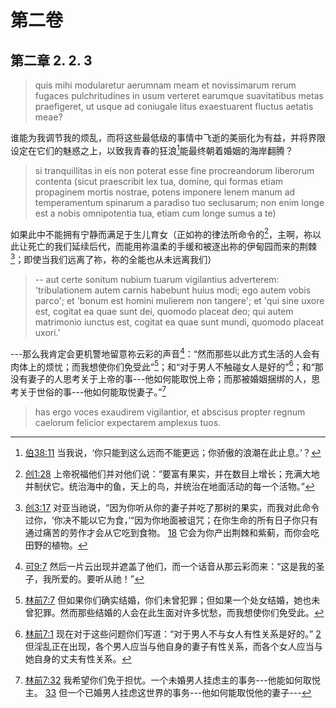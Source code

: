 # 第二卷
## 第二章 2. 2. 3

> quis mihi modularetur aerumnam meam et novissimarum rerum fugaces pulchritudines in usum verteret earumque suavitatibus metas praefigeret, ut usque ad coniugale litus exaestuarent fluctus aetatis meae?

谁能为我调节我的烦乱，而将这些最低级的事情中飞逝的美丽化为有益，并将界限设定在它们的魅惑之上，以致我青春的狂浪[^1]能最终朝着婚姻的海岸翻腾？

[^1]: [伯38:11](https://biblehub.com/job/38-11.htm) 当我说，‘你只能到这么远而不能更远；你骄傲的浪潮在此止息。’？

> si tranquillitas in eis non poterat esse fine procreandorum liberorum contenta (sicut praescribit lex tua, domine, qui formas etiam propaginem mortis nostrae, potens imponere lenem manum ad temperamentum spinarum a paradiso tuo seclusarum; non enim longe est a nobis omnipotentia tua, etiam cum longe sumus a te)

如果此中不能拥有宁静而满足于生儿育女（正如祢的律法所命令的[^2]，主啊，祢以此让死亡的我们延续后代，而能用祢温柔的手缓和被逐出祢的伊甸园而来的荆棘[^3]；即使当我们远离了祢，祢的全能也从未远离我们）

[^2]: [创1:28](https://biblehub.com/genesis/1-28.htm) 上帝祝福他们并对他们说：“要富有果实，并在数目上增长；充满大地并制伏它。统治海中的鱼，天上的鸟，并统治在地面活动的每一个活物。”

[^3]: [创3:17](https://biblehub.com/genesis/3-17.htm) 对亚当祂说，“因为你听从你的妻子并吃了那树的果实，而我对此命令过你，‘你决不能以它为食，’“因为你地面被诅咒；在你生命的所有日子你只有通过痛苦的劳作才会从它吃到食物。 [18](https://biblehub.com/genesis/3-17.htm) 它会为你产出荆棘和紫蓟，而你会吃田野的植物。

> -- aut certe sonitum nubium tuarum vigilantius adverterem: 'tribulationem autem carnis habebunt huius modi; ego autem vobis parco'; et 'bonum est homini mulierem non tangere'; et 'qui sine uxore est, cogitat ea quae sunt dei, quomodo placeat deo; qui autem matrimonio iunctus est, cogitat ea quae sunt mundi, quomodo placeat uxori.'

---那么我肯定会更机警地留意祢云彩的声音[^4]：“然而那些以此方式生活的人会有肉体上的烦忧；而我想使你们免受此”[^5]；和“对于男人不触碰女人是好的”[^6]；和“那没有妻子的人思考关于上帝的事---他如何能取悦上帝；而那被婚姻捆绑的人，思考关于世俗的事---他如何能取悦妻子。”[^7]

[^4]: [可9:7](https://biblehub.com/mark/9-7.htm) 然后一片云出现并遮盖了他们，而一个话音从那云彩而来：“这是我的圣子，我所爱的。要听从祂！”

[^5]: [林前7:7](https://biblehub.com/1_corinthians/7-28.htm) 但如果你们确实结婚，你们未曾犯罪；但如果一个处女结婚，她也未曾犯罪。然而那些结婚的人会在此生面对许多忧愁，而我想使你们免受此。

[^6]: [林前7:1](https://biblehub.com/1_corinthians/7-1.htm) 现在对于这些问题你们写道：“对于男人不与女人有性关系是好的。” [2](https://biblehub.com/1_corinthians/7-2.htm) 但淫乱正在出现，各个男人应当与他自身的妻子有性关系，而各个女人应当与她自身的丈夫有性关系。

[^7]: [林前7:32](https://biblehub.com/1_corinthians/7-32.htm) 我希望你们免于担忧。一个未婚男人挂虑主的事务---他能如何取悦主。 [33](https://biblehub.com/1_corinthians/7-33.htm) 但一个已婚男人挂虑这世界的事务---他如何能取悦他的妻子---

> has ergo voces exaudirem vigilantior, et abscisus propter regnum caelorum felicior expectarem amplexus tuos.